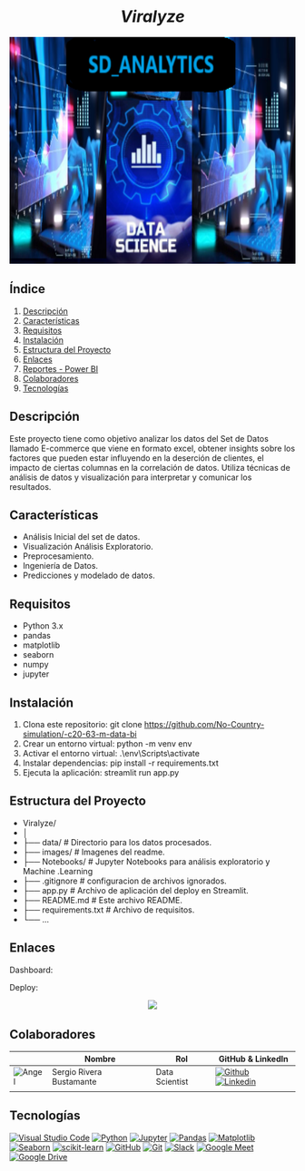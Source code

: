 # <h1 align="center">_Viralyze_</h1>

<p align="center">
  <img src="images/SD_analytics.png"  height="400">
<p align="center">

## Índice

1. [Descripción](#descripción)
2. [Características](#características)
3. [Requisitos](#requisitos)
4. [Instalación](#instalación)
5. [Estructura del Proyecto](#estructura-del-proyecto)
6. [Enlaces](#enlaces)
7. [Reportes - Power BI](#reportes---power-bi)
8. [Colaboradores](#colaboradores)
9. [Tecnologías](#tecnologías)

## Descripción

Este proyecto tiene como objetivo analizar los datos del Set de Datos llamado E-commerce que viene en formato excel, obtener insights sobre los factores que pueden estar influyendo en la deserción de clientes, el impacto de ciertas columnas en la correlación de datos. Utiliza técnicas de análisis de datos y visualización para interpretar y comunicar los resultados.

## Características

- Análisis Inicial del set de datos.
- Visualización Análisis Exploratorio.
- Preprocesamiento.
- Ingeniería de Datos.
- Predicciones y modelado de datos.

## Requisitos

- Python 3.x
- pandas
- matplotlib
- seaborn
- numpy
- jupyter 

## Instalación

1. Clona este repositorio:
   git clone https://github.com/No-Country-simulation/-c20-63-m-data-bi
2. Crear un entorno virtual: python -m venv env
3. Activar el entorno virtual: .\env\Scripts\activate
3. Instalar dependencias:    pip install -r requirements.txt
4. Ejecuta la aplicación:   streamlit run app.py 


## Estructura del Proyecto

- Viralyze/
- │
- ├── data/                    # Directorio para los datos procesados.
- ├── images/                  # Imagenes del readme.
- ├── Notebooks/               # Jupyter Notebooks para análisis exploratorio y Machine .Learning
- ├── .gitignore               # configuracion de archivos ignorados.
- ├── app.py                   # Archivo de aplicación del deploy en Streamlit.
- ├── README.md                # Este archivo README.
- ├── requirements.txt         # Archivo de requisitos.
- └── ...

## Enlaces

Dashboard: 

Deploy: 

<p align="center">
  <img src="images/"  height="200">
<p align="center">



## Colaboradores

|                         | Nombre   |   Rol                    | GitHub & LinkedIn                                                                                                                                                                                          |
| ----------------------------- | -------- | ---------------------- | ------------------------------------------------------------------------------------------------------------------------------------------------------------------------------------------------------- |
| <img width="60" height="60" src="https://avatars.githubusercontent.com/u/110987078?v=4" alt="Angel" /> | Sergio Rivera Bustamante | Data Scientist | [![Github](https://skillicons.dev/icons?i=github)](https://github.com/Angeljs094) [![Linkedin](https://skillicons.dev/icons?i=linkedin)](https://www.linkedin.com/in/angeljarads/)                         |
|                               |





## Tecnologías

[![Visual Studio Code](https://img.shields.io/badge/IDE-Visual%20Studio%20Code-blue)](https://code.visualstudio.com/)
[![Python](https://img.shields.io/badge/Language-Python-blue)](https://www.python.org/)
[![Jupyter](https://img.shields.io/badge/Notebook-Jupyter-orange)](https://jupyter.org/)
[![Pandas](https://img.shields.io/badge/Library-Pandas-brightgreen)](https://pandas.pydata.org/)
[![Matplotlib](https://img.shields.io/badge/Library-Matplotlib-blue)](https://matplotlib.org/)
[![Seaborn](https://img.shields.io/badge/Library-Seaborn-yellow)](https://seaborn.pydata.org/)
[![scikit-learn](https://img.shields.io/badge/Library-scikit--learn-red)](https://scikit-learn.org/)
[![GitHub](https://img.shields.io/badge/Platform-GitHub-lightgrey)](https://github.com/)
[![Git](https://img.shields.io/badge/Version%20Control-Git-blue)](https://git-scm.com/)
[![Slack](https://img.shields.io/badge/Chat-Slack-4A154B)](https://slack.com/)
[![Google Meet](https://img.shields.io/badge/Tool-Google%20Meet-4285F4)](https://meet.google.com/)
[![Google Drive](https://img.shields.io/badge/Tool-Google%20Drive-34A853)](https://drive.google.com/)
